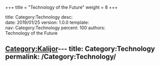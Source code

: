 +++
title = "Technology of the Future"
weight = 8
+++

title:		Category:Technology
desc:		
date:		2019/01/25
version:	1.0.0
template:	
nav:		Category:Technology
percent:	100
authors:	
Technology of the Future

[Category:Kalijor](Category:Kalijor "wikilink")---
title: Category:Technology
permalink: /Category:Technology/
---

